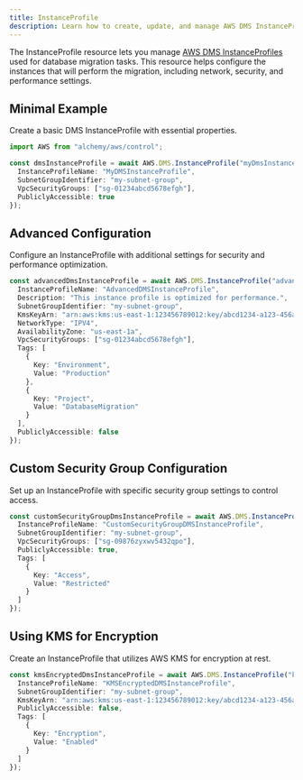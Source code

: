 ```yaml
---
title: InstanceProfile
description: Learn how to create, update, and manage AWS DMS InstanceProfiles using Alchemy Cloud Control.
---
```



The InstanceProfile resource lets you manage [AWS DMS InstanceProfiles](https://docs.aws.amazon.com/dms/latest/userguide/) used for database migration tasks. This resource helps configure the instances that will perform the migration, including network, security, and performance settings.

## Minimal Example

Create a basic DMS InstanceProfile with essential properties.

```ts
import AWS from "alchemy/aws/control";

const dmsInstanceProfile = await AWS.DMS.InstanceProfile("myDmsInstanceProfile", {
  InstanceProfileName: "MyDMSInstanceProfile",
  SubnetGroupIdentifier: "my-subnet-group",
  VpcSecurityGroups: ["sg-01234abcd5678efgh"],
  PubliclyAccessible: true
});
```

## Advanced Configuration

Configure an InstanceProfile with additional settings for security and performance optimization.

```ts
const advancedDmsInstanceProfile = await AWS.DMS.InstanceProfile("advancedDmsInstanceProfile", {
  InstanceProfileName: "AdvancedDMSInstanceProfile",
  Description: "This instance profile is optimized for performance.",
  SubnetGroupIdentifier: "my-subnet-group",
  KmsKeyArn: "arn:aws:kms:us-east-1:123456789012:key/abcd1234-a123-456a-a12b-a123b4cd56ef",
  NetworkType: "IPV4",
  AvailabilityZone: "us-east-1a",
  VpcSecurityGroups: ["sg-01234abcd5678efgh"],
  Tags: [
    {
      Key: "Environment",
      Value: "Production"
    },
    {
      Key: "Project",
      Value: "DatabaseMigration"
    }
  ],
  PubliclyAccessible: false
});
```

## Custom Security Group Configuration

Set up an InstanceProfile with specific security group settings to control access.

```ts
const customSecurityGroupDmsInstanceProfile = await AWS.DMS.InstanceProfile("customSecurityGroupDmsInstanceProfile", {
  InstanceProfileName: "CustomSecurityGroupDMSInstanceProfile",
  SubnetGroupIdentifier: "my-subnet-group",
  VpcSecurityGroups: ["sg-09876zyxwv5432qpo"],
  PubliclyAccessible: true,
  Tags: [
    {
      Key: "Access",
      Value: "Restricted"
    }
  ]
});
```

## Using KMS for Encryption

Create an InstanceProfile that utilizes AWS KMS for encryption at rest.

```ts
const kmsEncryptedDmsInstanceProfile = await AWS.DMS.InstanceProfile("kmsEncryptedDmsInstanceProfile", {
  InstanceProfileName: "KMSEncryptedDMSInstanceProfile",
  SubnetGroupIdentifier: "my-subnet-group",
  KmsKeyArn: "arn:aws:kms:us-east-1:123456789012:key/abcd1234-a123-456a-a12b-a123b4cd56ef",
  PubliclyAccessible: false,
  Tags: [
    {
      Key: "Encryption",
      Value: "Enabled"
    }
  ]
});
```
